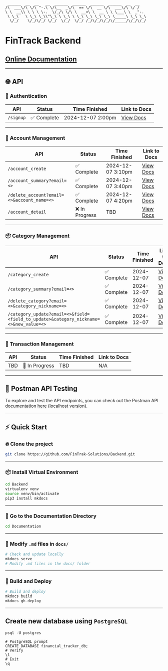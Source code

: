 ```text
 ______  __  __   __  ______  ______  ______  ______  __  __    
/\  ___\/\ \/\ "-.\ \/\__  _\/\  == \/\  __ \/\  ___\/\ \/ /    
\ \  __\\ \ \ \ \-.  \/_/\ \/\ \  __<\ \  __ \ \ \___\ \  _"-.  
 \ \_\   \ \_\ \_\\"\_\ \ \_\ \ \_\ \_\ \_\ \_\ \_____\ \_\ \_\ 
  \/_/    \/_/\/_/ \/_/  \/_/  \/_/ /_/\/_/\/_/\/_____/\/_/\/_/
```
# FinTrack Backend

## [Online Documentation](https://fintrak-solutions.github.io/Backend/)

---
## 🌐 **API**

### 🔐 **Authentication**
| **API**                                    | **Status**  | **Time Finished**  | **Link to Docs**                            |
|--------------------------------------------|-------------|---------------------|--------------------------------------------|
| `/signup`                                  | ✅ Complete | 2024-12-07 2:00pm   | [View Docs](authentication/#signup-post)   |

---

### 📘 **Account Management**
| **API**                                    | **Status**  | **Time Finished**  | **Link to Docs**                                      |
|--------------------------------------------|-------------|---------------------|-----------------------------------------------------|
| `/account_create`                          | ✅ Complete | 2024-12-07 3:10pm   | [View Docs](account/#create-new-account-for-user-post)|
| `/account_summary?email=<>`                | ✅ Complete | 2024-12-07 3:40pm   | [View Docs](account/#get-account-overview-for-user-get)|
| `/delete_account?email=<>&account_name=<>` | ✅ Complete | 2024-12-07 4:20pm   | [View Docs](account/#delete-an-account-for-user-delete)|
| `/account_detail`                          | ❌ In Progress | TBD               | [View Docs](account/#get-account-detailed-view-for-user-get) |

---

### 📦 **Category Management**
| **API**                                    | **Status**   | **Time Finished**  | **Link to Docs**                                        |
|--------------------------------------------|--------------|---------------------|-------------------------------------------------------|
| `/category_create`                         | ✅ Complete  | 2024-12-07          | [View Docs](category/#create-new-category-post)         |
| `/category_summary?email=<>`               | ✅ Complete  | 2024-12-07          | [View Docs](category/#get-category-overview-for-user-get)|
| `/delete_category?email=<>&category_nickname=<>` | ✅ Complete | 2024-12-07         | [View Docs](category/#delete-a-category-for-user-delete)|
| `/category_update?email=<>&field=<field_to_update>&category_nickname=<>&new_value=<>`| ✅ Complete | 2024-12-07         | [View Docs](category/#update-a-category-for-user-update) |

---

### 💸 **Transaction Management**
| **API**                                    | **Status**    | **Time Finished**  | **Link to Docs**                          |
|--------------------------------------------|---------------|---------------------|------------------------------------------|
| TBD                                       | 🚧 In Progress | TBD                 | N/A                                      |

---

## 📮 **Postman API Testing**
To explore and test the API endpoints, you can check out the Postman API documentation [here](https://web.postman.co/workspace/46a5447a-bfb7-47fa-8a8b-0da03a25416e/collection/40276125-9521e786-da55-44fd-9b33-98f4b67d293e) (localhost version).

---
## ⚡ **Quick Start**

### 🔥 **Clone the project**
```bash
git clone https://github.com/FinTrak-Solutions/Backend.git
```

---

### 📦 **Install Virtual Environment**
```bash
cd Backend
virtualenv venv
source venv/bin/activate
pip3 install mkdocs
```

---

### 📁 **Go to the Documentation Directory**
```bash
cd Documentation
```

---

### 📝 **Modify `.md` files in `docs/`**
```bash
# Check and update locally
mkdocs serve
# Modify .md files in the docs/ folder
```

---

### 🚀 **Build and Deploy**
```bash
# Build and deploy
mkdocs build
mkdocs gh-deploy
```

---

## Create new database using `PostgreSQL`
```shell
psql -U postgres

# PostgreSQL prompt
CREATE DATABASE financial_tracker_db;
# Verify
\l 
# Exit
\q
```